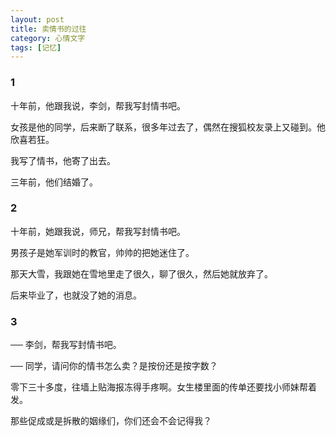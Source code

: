 ```yaml
---
layout: post
title: 卖情书的过往
category: 心情文字
tags: [记忆]
---
```


### 1 

十年前，他跟我说，李剑，帮我写封情书吧。

女孩是他的同学，后来断了联系，很多年过去了，偶然在搜狐校友录上又碰到。他欣喜若狂。

我写了情书，他寄了出去。

三年前，他们结婚了。

### 2 

十年前，她跟我说，师兄，帮我写封情书吧。

男孩子是她军训时的教官，帅帅的把她迷住了。

那天大雪，我跟她在雪地里走了很久，聊了很久，然后她就放弃了。

后来毕业了，也就没了她的消息。

### 3 

── 李剑，帮我写封情书吧。

── 同学，请问你的情书怎么卖？是按份还是按字数？

零下三十多度，往墙上贴海报冻得手疼啊。女生楼里面的传单还要找小师妹帮着发。

那些促成或是拆散的姻缘们，你们还会不会记得我？